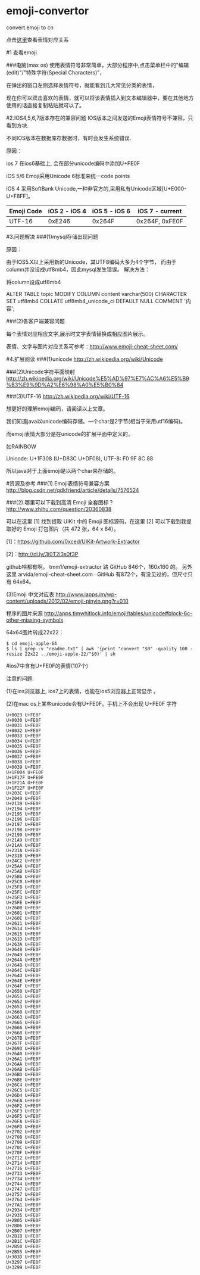 emoji-convertor
===============

convert emoji to cn

点击[这里](./data/emoji.md)查看表情对应关系

#1 查看emoji

###电脑(max os)
使用表情符号非常简单，大部分程序中,点击菜单栏中的"编辑(edit)"/"特殊字符(Special Characters)"，

在弹出的窗口左侧选择表情符号，就能看到几大常见分类的表情，

现在你可以双击喜欢的表情，就可以将该表情插入到文本编辑器中，要在其他地方使用的话直接复制粘贴就可以了。

#2.IOS4,5,6,7版本存在的兼容问题
IOS版本之间发送的Emoji表情符号不兼容，只看到方块.

不同IOS版本在数据库存数据时，有时会发生系统错误.

原因：

ios 7   在ios6基础上, 会在部分unicode编码中添加U+FE0F

iOS 5/6 Emoji采用Unicode 6标准来统一code points

iOS 4   采用SoftBank Unicode,一种非官方的,采用私有Unicode区域[U+E000-U+F8FF]。


Emoji Code | iOS 2 - iOS 4  | iOS 5 - iOS 6     | iOS 7 - current
---        | ---            | ---               | ---
UTF-16     | 0xE246	        | 0x264F	        | 0x264F, 0xFE0F


#3.问题解决
###(1)mysql存储出现问题

原因：

由于IOS5.X以上采用新的Unicode，其UTF8编码大多为4个字节， 而由于column并没设成utf8mb4，因此mysql发生错误。
解决方法：

将column设成utf8mb4

ALTER TABLE topic MODIFY COLUMN content varchar(500) CHARACTER SET utf8mb4 COLLATE utf8mb4_unicode_ci DEFAULT NULL COMMENT '内容';

###(2)各客户端兼容问题

每个表情对应相应文字,展示时文字表情替换成相应图片展示。

表情、文字与图片对应关系可参考：http://www.emoji-cheat-sheet.com/


#4.扩展阅读
###(1)unicode
http://zh.wikipedia.org/wiki/Unicode

###(2)Unicode字符平面映射
http://zh.wikipedia.org/wiki/Unicode%E5%AD%97%E7%AC%A6%E5%B9%B3%E9%9D%A2%E6%98%A0%E5%B0%84

###(3)UTF-16
http://zh.wikipedia.org/wiki/UTF-16

想更好的理解emoji编码，请阅读以上文章。

我们知道java以unicode编码存储。一个char是2字节(相当于采用utf16编码)。

而emoji表情大部分是在unicode的扩展平面中定义的，

如RAINBOW

Unicode: U+1F308 (U+D83C U+DF08), UTF-8: F0 9F 8C 88

所以java对于上面emoji是以两个char来存储的。

#资源及参考
###(1).Emoji表情符号兼容方案
http://blog.csdn.net/qdkfriend/article/details/7576524


###(2).哪里可以下载到高清 Emoji 全套图标？
http://www.zhihu.com/question/20360838

可以在这里 [1] 找到提取 UIKit 中的 Emoji 图标源码，在这里 [2] 可以下载到我提取好的 Emoji 打包图片（共 472 张，64 x 64）。

[1]：https://github.com/0xced/UIKit-Artwork-Extractor

[2]：http://cl.ly/3i0T2l3s0f3P

github啥都有啊。
tmm1/emoji-extractor 路 GitHub 846个，160x160 的。
另外这里 arvida/emoji-cheat-sheet.com · GitHub 有872个，有没见过的，但尺寸只有 64x64。

(3)Emoji 中文对应表
http://www.iapps.im/wp-content/uploads/2012/02/emoji-pinyin.png?r=010

程序的图片来源
http://apps.timwhitlock.info/emoji/tables/unicode#block-6c-other-missing-symbols

64x64图片转成22x22：

```
$ cd emoji-apple-64
$ ls | grep -v "readme.txt" | awk '{print "convert "$0" -quality 100 -resize 22x22 ../emoji-apple-22/"$0}' | sh
```

#ios7中含有U+FE0F的表情(107个)

注意的问题:

(1)在ios浏览器上, ios7上的表情，也能在ios5浏览器上正常显示 。

(2)在mac os上某些unicode会有U+FE0F。手机上不会出现 U+FE0F 字符

```
U+0023 U+FE0F
U+0030 U+FE0F
U+0031 U+FE0F
U+0032 U+FE0F
U+0033 U+FE0F
U+0034 U+FE0F
U+0035 U+FE0F
U+0036 U+FE0F
U+0037 U+FE0F
U+0038 U+FE0F
U+0039 U+FE0F
U+1F004 U+FE0F
U+1F17F U+FE0F
U+1F21A U+FE0F
U+1F22F U+FE0F
U+203C U+FE0F
U+2049 U+FE0F
U+2139 U+FE0F
U+2194 U+FE0F
U+2195 U+FE0F
U+2196 U+FE0F
U+2197 U+FE0F
U+2198 U+FE0F
U+2199 U+FE0F
U+21A9 U+FE0F
U+21AA U+FE0F
U+231A U+FE0F
U+231B U+FE0F
U+24C2 U+FE0F
U+25AA U+FE0F
U+25AB U+FE0F
U+25B6 U+FE0F
U+25C0 U+FE0F
U+25FB U+FE0F
U+25FC U+FE0F
U+25FD U+FE0F
U+25FE U+FE0F
U+2600 U+FE0F
U+2601 U+FE0F
U+260E U+FE0F
U+2611 U+FE0F
U+2614 U+FE0F
U+2615 U+FE0F
U+261D U+FE0F
U+263A U+FE0F
U+2648 U+FE0F
U+2649 U+FE0F
U+264A U+FE0F
U+264B U+FE0F
U+264C U+FE0F
U+264D U+FE0F
U+264E U+FE0F
U+264F U+FE0F
U+2650 U+FE0F
U+2651 U+FE0F
U+2652 U+FE0F
U+2653 U+FE0F
U+2660 U+FE0F
U+2663 U+FE0F
U+2665 U+FE0F
U+2666 U+FE0F
U+2668 U+FE0F
U+267B U+FE0F
U+267F U+FE0F
U+2693 U+FE0F
U+26A0 U+FE0F
U+26A1 U+FE0F
U+26AA U+FE0F
U+26AB U+FE0F
U+26BD U+FE0F
U+26BE U+FE0F
U+26C4 U+FE0F
U+26C5 U+FE0F
U+26D4 U+FE0F
U+26EA U+FE0F
U+26F2 U+FE0F
U+26F3 U+FE0F
U+26F5 U+FE0F
U+26FA U+FE0F
U+26FD U+FE0F
U+2702 U+FE0F
U+2708 U+FE0F
U+2709 U+FE0F
U+270C U+FE0F
U+270F U+FE0F
U+2712 U+FE0F
U+2714 U+FE0F
U+2716 U+FE0F
U+2733 U+FE0F
U+2734 U+FE0F
U+2744 U+FE0F
U+2747 U+FE0F
U+2757 U+FE0F
U+2764 U+FE0F
U+27A1 U+FE0F
U+2934 U+FE0F
U+2935 U+FE0F
U+2B05 U+FE0F
U+2B06 U+FE0F
U+2B07 U+FE0F
U+2B1B U+FE0F
U+2B1C U+FE0F
U+2B50 U+FE0F
U+2B55 U+FE0F
U+303D U+FE0F
U+3297 U+FE0F
U+3299 U+FE0F
```
